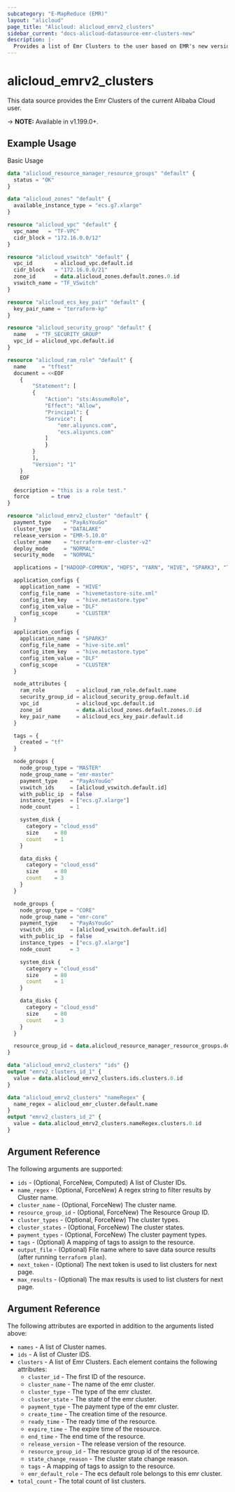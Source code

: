 ```yaml
---
subcategory: "E-MapReduce (EMR)"
layout: "alicloud"
page_title: "Alicloud: alicloud_emrv2_clusters"
sidebar_current: "docs-alicloud-datasource-emr-clusters-new"
description: |-
  Provides a list of Emr Clusters to the user based on EMR's new version OpenAPI.
---
```


# alicloud\_emrv2\_clusters

This data source provides the Emr Clusters of the current Alibaba Cloud user.

-> **NOTE:** Available in v1.199.0+.

## Example Usage

Basic Usage

```terraform
data "alicloud_resource_manager_resource_groups" "default" {
  status = "OK"
}

data "alicloud_zones" "default" {
  available_instance_type = "ecs.g7.xlarge"
}

resource "alicloud_vpc" "default" {
  vpc_name   = "TF-VPC"
  cidr_block = "172.16.0.0/12"
}

resource "alicloud_vswitch" "default" {
  vpc_id       = alicloud_vpc.default.id
  cidr_block   = "172.16.0.0/21"
  zone_id      = data.alicloud_zones.default.zones.0.id
  vswitch_name = "TF_VSwitch"
}

resource "alicloud_ecs_key_pair" "default" {
  key_pair_name = "terraform-kp"
}

resource "alicloud_security_group" "default" {
  name   = "TF_SECURITY_GROUP"
  vpc_id = alicloud_vpc.default.id
}

resource "alicloud_ram_role" "default" {
  name     = "tftest"
  document = <<EOF
    {
        "Statement": [
        {
            "Action": "sts:AssumeRole",
            "Effect": "Allow",
            "Principal": {
            "Service": [
                "emr.aliyuncs.com",
                "ecs.aliyuncs.com"
            ]
            }
        }
        ],
        "Version": "1"
    }
    EOF

  description = "this is a role test."
  force       = true
}

resource "alicloud_emrv2_cluster" "default" {
  payment_type    = "PayAsYouGo"
  cluster_type    = "DATALAKE"
  release_version = "EMR-5.10.0"
  cluster_name    = "terraform-emr-cluster-v2"
  deploy_mode     = "NORMAL"
  security_mode   = "NORMAL"

  applications = ["HADOOP-COMMON", "HDFS", "YARN", "HIVE", "SPARK3", "TEZ"]

  application_configs {
    application_name  = "HIVE"
    config_file_name  = "hivemetastore-site.xml"
    config_item_key   = "hive.metastore.type"
    config_item_value = "DLF"
    config_scope      = "CLUSTER"
  }

  application_configs {
    application_name  = "SPARK3"
    config_file_name  = "hive-site.xml"
    config_item_key   = "hive.metastore.type"
    config_item_value = "DLF"
    config_scope      = "CLUSTER"
  }

  node_attributes {
    ram_role          = alicloud_ram_role.default.name
    security_group_id = alicloud_security_group.default.id
    vpc_id            = alicloud_vpc.default.id
    zone_id           = data.alicloud_zones.default.zones.0.id
    key_pair_name     = alicloud_ecs_key_pair.default.id
  }

  tags = {
    created = "tf"
  }

  node_groups {
    node_group_type = "MASTER"
    node_group_name = "emr-master"
    payment_type    = "PayAsYouGo"
    vswitch_ids     = [alicloud_vswitch.default.id]
    with_public_ip  = false
    instance_types  = ["ecs.g7.xlarge"]
    node_count      = 1

    system_disk {
      category = "cloud_essd"
      size     = 80
      count    = 1
    }

    data_disks {
      category = "cloud_essd"
      size     = 80
      count    = 3
    }
  }

  node_groups {
    node_group_type = "CORE"
    node_group_name = "emr-core"
    payment_type    = "PayAsYouGo"
    vswitch_ids     = [alicloud_vswitch.default.id]
    with_public_ip  = false
    instance_types  = ["ecs.g7.xlarge"]
    node_count      = 3

    system_disk {
      category = "cloud_essd"
      size     = 80
      count    = 1
    }

    data_disks {
      category = "cloud_essd"
      size     = 80
      count    = 3
    }
  }

  resource_group_id = data.alicloud_resource_manager_resource_groups.default.ids.0
}

data "alicloud_emrv2_clusters" "ids" {}
output "emrv2_clusters_id_1" {
  value = data.alicloud_emrv2_clusters.ids.clusters.0.id
}

data "alicloud_emrv2_clusters" "nameRegex" {
  name_regex = alicloud_emr_cluster.default.name
}
output "emrv2_clusters_id_2" {
  value = data.alicloud_emrv2_clusters.nameRegex.clusters.0.id
}

```

## Argument Reference

The following arguments are supported:

* `ids` - (Optional, ForceNew, Computed)  A list of Cluster IDs.
* `name_regex` - (Optional, ForceNew) A regex string to filter results by Cluster name.
* `cluster_name` - (Optional, ForceNew) The cluster name.
* `resource_group_id` - (Optional, ForceNew) The Resource Group ID.
* `cluster_types` - (Optional, ForceNew) The cluster types.
* `cluster_states` - (Optional, ForceNew) The cluster states.
* `payment_types` - (Optional, ForceNew) The cluster payment types.
* `tags` - (Optional) A mapping of tags to assign to the resource.
* `output_file` - (Optional) File name where to save data source results (after running `terraform plan`).
* `next_token` - (Optional) The next token is used to list clusters for next page.
* `max_results` - (Optional) The max results is used to list clusters for next page.

## Argument Reference

The following attributes are exported in addition to the arguments listed above:

* `names` - A list of Cluster names.
* `ids` - A list of Cluster IDS.
* `clusters` - A list of Emr Clusters. Each element contains the following attributes:
	* `cluster_id` - The first ID of the resource.
	* `cluster_name` - The name of the emr cluster.
	* `cluster_type` - The type of the emr cluster.
	* `cluster_state` - The state of the emr cluster.
	* `payment_type` - The payment type of the emr cluster.
	* `create_time` - The creation time of the resource.
	* `ready_time` - The ready time of the resource.
	* `expire_time` - The expire time of the resource.
	* `end_time` - The end time of the resource.
	* `release_version` - The release version of the resource.
	* `resource_group_id` - The resource group id of the resource.
	* `state_change_reason` - The cluster state change reason.
	* `tags` - A mapping of tags to assign to the resource.
	* `emr_default_role` - The ecs default role belongs to this emr cluster.
* `total_count` - The total count of list clusters.